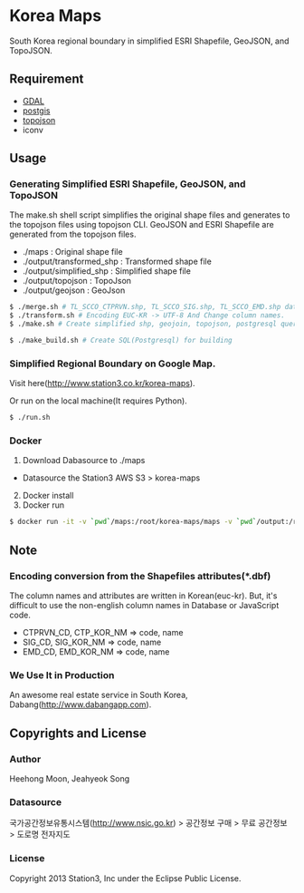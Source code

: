 Korea Maps
==========
South Korea regional boundary in simplified ESRI Shapefile, GeoJSON, and TopoJSON.


## Requirement
 - [GDAL](http://www.gdal.org)
 - [postgis](http://www.postgis.net/)
 - [topojson](https://github.com/mbostock/topojson)
 - iconv

## Usage

### Generating Simplified ESRI Shapefile, GeoJSON, and TopoJSON
The make.sh shell script simplifies the original shape files and generates to the topojson files using topojson CLI. GeoJSON and ESRI Shapefile are generated from the topojson files.
 - ./maps : Original shape file
 - ./output/transformed_shp : Transformed shape file
 - ./output/simplified_shp : Simplified shape file
 - ./output/topojson : TopoJson
 - ./output/geojson : GeoJson

```bash
$ ./merge.sh # TL_SCCO_CTPRVN.shp, TL_SCCO_SIG.shp, TL_SCCO_EMD.shp data merge
$ ./transform.sh # Encoding EUC-KR -> UTF-8 And Change column names.
$ ./make.sh # Create simplified shp, geojoin, topojson, postgresql query
```
```bash
$ ./make_build.sh # Create SQL(Postgresql) for building
```

### Simplified Regional Boundary on Google Map.
Visit here(http://www.station3.co.kr/korea-maps).

Or run on the local machine(It requires Python).

```bash
$ ./run.sh
```

### Docker
1. Download Dabasource to ./maps
 - Datasource the Station3 AWS S3 > korea-maps
2. Docker install
3. Docker run
```bash
$ docker run -it -v `pwd`/maps:/root/korea-maps/maps -v `pwd`/output:/root/korea-maps/output station3/korea-maps
```

## Note

### Encoding conversion from the Shapefiles attributes(*.dbf)
The column names and attributes are written in Korean(euc-kr). But, it's difficult to use the non-english column names in Database or JavaScript code.

 - CTPRVN_CD, CTP_KOR_NM => code, name
 - SIG_CD, SIG_KOR_NM => code, name
 - EMD_CD, EMD_KOR_NM => code, name

### We Use It in Production
An awesome real estate service in South Korea, Dabang(http://www.dabangapp.com).

## Copyrights and License

### Author
Heehong Moon, Jeahyeok Song

### Datasource
국가공간정보유통시스템(http://www.nsic.go.kr) > 공간정보 구매 > 무료 공간정보 > 도로명 전자지도

### License
Copyright 2013 Station3, Inc under the Eclipse Public License.
